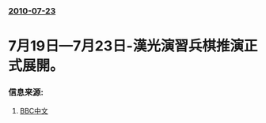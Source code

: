 ### [2010-07-23](/news/2010/07/23/index.md)

##### 
#  7月19日—7月23日-漢光演習兵棋推演正式展開。




### 信息来源:

1. [BBC中文](http://www.bbc.co.uk/zhongwen/trad/chinese_news/2011/07/110712_aircraftcarrier_byjameslin.shtml)
